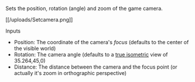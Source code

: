 Sets the position, rotation (angle) and zoom of the game camera.

[[/uploads/Setcamera.png]]

Inputs
* Position: The coordinate of the camera's *focus* (defaults to the center of the visible world)
* Rotation: The camera angle (defaults to a [true isometric](https://en.wikipedia.org/wiki/Isometric_video_game_graphics) view of 35.264,45,0)
* Distance: The distance between the camera and the focus point (or actually it's zoom in orthographic perspective)